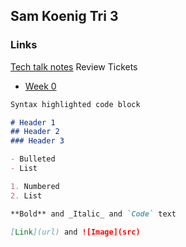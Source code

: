 ## Sam Koenig Tri 3

### Links
[Tech talk notes](https://github.com/samkoenig9/sam-tri3/wiki/Tech-Talks)
Review Tickets
* [Week 0](https://github.com/samkoenig9/sam-tri3/issues/1)

```markdown
Syntax highlighted code block

# Header 1
## Header 2
### Header 3

- Bulleted
- List

1. Numbered
2. List

**Bold** and _Italic_ and `Code` text

[Link](url) and ![Image](src)
```
